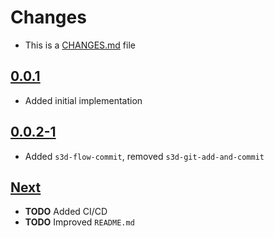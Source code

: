 # Changes
- This is a [CHANGES.md](https://go.s3d.club/changes/) file

## [0.0.1](https://go.s3d.club/s3d-scripts/work/0.0.1)
- Added initial implementation

## [0.0.2-1](https://go.s3d.club/s3d-scripts/work/0.0.1)
- Added `s3d-flow-commit`, removed `s3d-git-add-and-commit`

## [Next](https://go.s3d.club/s3d-scripts/next)
- **TODO** Added CI/CD
- **TODO** Improved `README.md`
